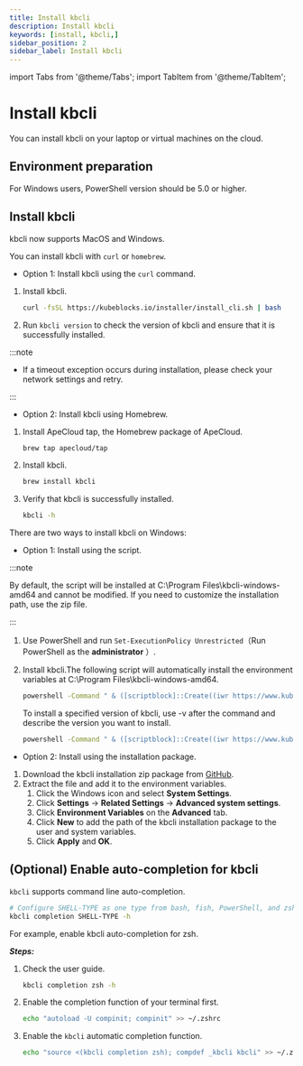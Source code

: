 ```yaml
---
title: Install kbcli 
description: Install kbcli 
keywords: [install, kbcli,]
sidebar_position: 2
sidebar_label: Install kbcli
---
```


import Tabs from '@theme/Tabs';
import TabItem from '@theme/TabItem';

# Install kbcli

You can install kbcli on your laptop or virtual machines on the cloud.

## Environment preparation

For Windows users, PowerShell version should be 5.0 or higher.

## Install kbcli

kbcli now supports MacOS and Windows.

<Tabs>
<TabItem value="MacOS" label="MacOS" default>

You can install kbcli with `curl` or `homebrew`.

- Option 1: Install kbcli using the `curl` command.

1. Install kbcli.

   ```bash
   curl -fsSL https://kubeblocks.io/installer/install_cli.sh | bash
   ```

2. Run `kbcli version` to check the version of kbcli and ensure that it is successfully installed.

:::note

- If a timeout exception occurs during installation, please check your network settings and retry.

:::

- Option 2: Install kbcli using Homebrew.

1. Install ApeCloud tap, the Homebrew package of ApeCloud.

   ```bash
   brew tap apecloud/tap
   ```

2. Install kbcli.

   ```bash
   brew install kbcli
   ```

3. Verify that kbcli is successfully installed.

   ```bash
   kbcli -h
   ```

</TabItem>

<TabItem value="Windows" label="Windows">

There are two ways to install kbcli on Windows:

- Option 1: Install using the script.

:::note

By default, the script will be installed at C:\Program Files\kbcli-windows-amd64 and cannot be modified.
If you need to customize the installation path, use the zip file.

:::

1. Use PowerShell and run `Set-ExecutionPolicy Unrestricted`（Run PowerShell as the **administrator** ）.
2. Install kbcli.The following script will automatically install the environment variables at C:\Program Files\kbcli-windows-amd64.

    ```bash
    powershell -Command " & ([scriptblock]::Create((iwr https://www.kubeblocks.io/installer/install_cli.ps1)))"
    ```

    To install a specified version of kbcli, use -v after the command and describe the version you want to install.

    ```bash
    powershell -Command " & ([scriptblock]::Create((iwr https://www.kubeblocks.io/installer/install_cli.ps1))) -v 0.5.2"
    ```

- Option 2: Install using the installation package.

1. Download the kbcli installation zip package from [GitHub](https://github.com/apecloud/kubeblocks/releases/).
2. Extract the file and add it to the environment variables.
    1. Click the Windows icon and select **System Settings**.
    2. Click **Settings** -> **Related Settings** -> **Advanced system settings**.
    3. Click **Environment Variables** on the **Advanced** tab.
    4. Click **New** to add the path of the kbcli installation package to the user and system variables.
    5. Click **Apply** and **OK**.

</TabItem>
</Tabs>

## (Optional) Enable auto-completion for kbcli

`kbcli` supports command line auto-completion.

```bash
# Configure SHELL-TYPE as one type from bash, fish, PowerShell, and zsh
kbcli completion SHELL-TYPE -h
```

For example, enable kbcli auto-completion for zsh.

***Steps:***

1. Check the user guide.

    ```bash
    kbcli completion zsh -h
    ```

2. Enable the completion function of your terminal first.

    ```bash
    echo "autoload -U compinit; compinit" >> ~/.zshrc
    ```

3. Enable the `kbcli` automatic completion function.

    ```bash
    echo "source <(kbcli completion zsh); compdef _kbcli kbcli" >> ~/.zshrc
    ```

